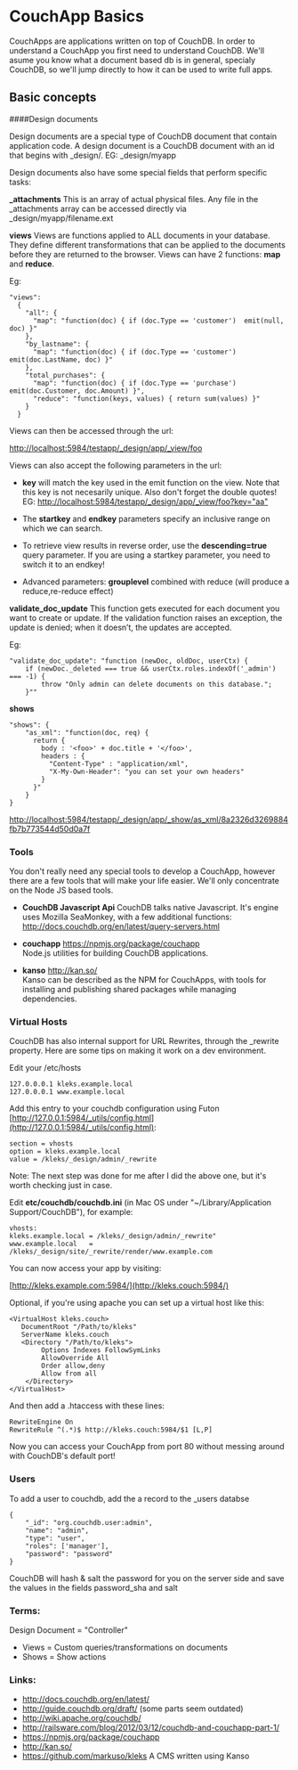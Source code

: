 # CouchApp Basics

CouchApps are applications written on top of CouchDB. In order to understand a CouchApp you first need to understand CouchDB. We'll asume you know what a document based db is in general, specialy CouchDB, so we'll jump directly to how it can be used to write full apps.

## Basic concepts

####Design documents 

Design documents are a special type of CouchDB document that contain application code. A design document is a CouchDB document with an id that begins with _design/. EG: \_design/myapp

Design documents also have some special fields that perform specific tasks:

**_attachments** This is an array of actual physical files. Any file in the _attachments array can be accessed directly via _design/myapp/filename.ext 

**views** Views are functions applied to ALL documents in your database. They define different transformations that can be applied to the documents before they are returned to the browser. Views can have 2 functions: **map** and **reduce**.

Eg:

	"views":
	  {
	    "all": {
	      "map": "function(doc) { if (doc.Type == 'customer')  emit(null, doc) }"
	    },
	    "by_lastname": {
	      "map": "function(doc) { if (doc.Type == 'customer')  emit(doc.LastName, doc) }"
	    },
	    "total_purchases": {
	      "map": "function(doc) { if (doc.Type == 'purchase')  emit(doc.Customer, doc.Amount) }",
	      "reduce": "function(keys, values) { return sum(values) }"
	    }
	  }

Views can then be accessed through the url:

<http://localhost:5984/testapp/_design/app/_view/foo>

Views can also accept the following parameters in the url:

* **key** will match the key used in the emit function on the view.
	Note that this key is not necesarily unique. Also don't forget the double quotes!
	EG: <http://localhost:5984/testapp/_design/app/_view/foo?key="aa">
	
* The **startkey** and **endkey** parameters specify an inclusive range on which we can search.

* To retrieve view results in reverse order, use the **descending=true** query parameter. If you are using a startkey parameter, you need to switch it to an endkey!

* Advanced parameters: **grouplevel** combined with reduce (will produce a reduce,re-reduce effect)


**validate_doc_update** This function gets executed for each document you want to create or update. If the validation function raises an exception, the update is denied; when it doesn’t, the updates are accepted.

Eg:

	"validate_doc_update": "function (newDoc, oldDoc, userCtx) {   
  		if (newDoc._deleted === true && userCtx.roles.indexOf('_admin') === -1) {
    		throw "Only admin can delete documents on this database.";
  		}"" 

**shows** 

	"shows": {
		"as_xml": "function(doc, req) {
		  return {
		    body : '<foo>' + doc.title + '</foo>',
		    headers : {
		      "Content-Type" : "application/xml",
		      "X-My-Own-Header": "you can set your own headers"
		    }
		  }"
		}
	}
	
<http://localhost:5984/testapp/_design/app/_show/as_xml/8a2326d3269884fb7b773544d50d0a7f>

### Tools

You don't really need any special tools to develop a CouchApp, however there are a few tools that will make your life easier. We'll only concentrate on the Node JS based tools.

* **CouchDB Javascript Api** CouchDB talks native Javascript. It's engine uses Mozilla SeaMonkey, with a few additional functions: <http://docs.couchdb.org/en/latest/query-servers.html>

* **couchapp** <https://npmjs.org/package/couchapp>  
Node.js utilities for building CouchDB applications.

* **kanso** <http://kan.so/>  
Kanso can be described as the NPM for CouchApps, with tools for installing and publishing shared packages while managing dependencies. 


### Virtual Hosts

CouchDB has also internal support for URL Rewrites, through the _rewrite property. Here are some tips on making it work on a dev environment.

Edit your /etc/hosts

	127.0.0.0.1	kleks.example.local
	127.0.0.0.1	www.example.local
	
Add this entry to your couchdb configuration using Futon [http://127.0.0.1:5984/_utils/config.html](http://127.0.0.1:5984/_utils/config.html):

	section = vhosts
	option = kleks.example.local 
	value = /kleks/_design/admin/_rewrite

Note: The next step was done for me after I did the above one, but it's worth checking just in case.

Edit **etc/couchdb/couchdb.ini** (in Mac OS under "~/Library/Application Support/CouchDB"), for example:

	vhosts:
  	kleks.example.local = /kleks/_design/admin/_rewrite"
  	www.example.local   = /kleks/_design/site/_rewrite/render/www.example.com
  	
You can now access your app by visiting: 

[http://kleks.example.com:5984/](http://kleks.couch:5984/)

Optional, if you're using apache you can set up a virtual host like this:

	<VirtualHost kleks.couch>
	   DocumentRoot "/Path/to/kleks"
	   ServerName kleks.couch
	   <Directory "/Path/to/kleks">
	        Options Indexes FollowSymLinks
	        AllowOverride All
	        Order allow,deny
	        Allow from all  
	    </Directory>
	</VirtualHost>
	
And then add a .htaccess with these lines:

	RewriteEngine On
	RewriteRule ^(.*)$ http://kleks.couch:5984/$1 [L,P]
	
Now you can access your CouchApp from port 80 without messing around with CouchDB's default port!

### Users
To add a user to couchdb, add the a record to the _users databse

	{
	    "_id": "org.couchdb.user:admin",
	    "name": "admin",
	    "type": "user",
	    "roles": ['manager'],
	    "password": "password"
	}

CouchDB will hash & salt the password for you on the server side and save the values in the fields password_sha and salt

### Terms:
Design Document = "Controller"

* Views = Custom queries/transformations on documents
* Shows = Show actions

### Links:

* <http://docs.couchdb.org/en/latest/>
* <http://guide.couchdb.org/draft/> (some parts seem outdated)
* <http://wiki.apache.org/couchdb/>
* <http://railsware.com/blog/2012/03/12/couchdb-and-couchapp-part-1/>
* <https://npmjs.org/package/couchapp>
* <http://kan.so/> 
* <https://github.com/markuso/kleks> A CMS written using Kanso